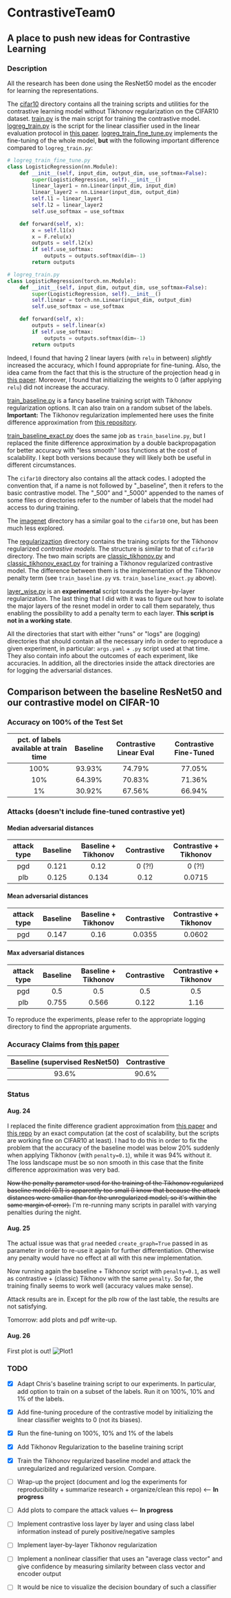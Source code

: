 # ContrastiveTeam0

## A place to push new ideas for Contrastive Learning
### Description
All the research has been done using the ResNet50 model as the encoder for learning the representations.

The [cifar10](https://github.com/AOTeam2020/ContrastiveTeamO/tree/cristian/cifar10) directory contains all the
training scripts and utilities for the contrastive learning model without Tikhonov regularization on the CIFAR10 dataset.
[train.py](https://github.com/AOTeam2020/ContrastiveTeamO/blob/cristian/cifar10/train.py)
is the main script for training the contrastive model.
[logreg_train.py](https://github.com/AOTeam2020/ContrastiveTeamO/blob/cristian/cifar10/logreg_train.py)
is the script for the linear classifier used in the linear evaluation protocol in [this paper](https://arxiv.org/pdf/2002.05709.pdf).
[logreg_train_fine_tune.py](https://github.com/AOTeam2020/ContrastiveTeamO/blob/cristian/cifar10/logreg_train_fine_tune.py)
implements the fine-tuning of the whole model, **but** with the following important difference
compared to `logreg_train.py`:
 
```python
# logreg_train_fine_tune.py
class LogisticRegression(nn.Module):
    def __init__(self, input_dim, output_dim, use_softmax=False):
        super(LogisticRegression, self).__init__()
        linear_layer1 = nn.Linear(input_dim, input_dim)
        linear_layer2 = nn.Linear(input_dim, output_dim)
        self.l1 = linear_layer1
        self.l2 = linear_layer2
        self.use_softmax = use_softmax

    def forward(self, x):
        x = self.l1(x)
        x = F.relu(x)
        outputs = self.l2(x)
        if self.use_softmax:
            outputs = outputs.softmax(dim=-1)
        return outputs
```

```python
# logreg_train.py
class LogisticRegression(torch.nn.Module):
    def __init__(self, input_dim, output_dim, use_softmax=False):
        super(LogisticRegression, self).__init__()
        self.linear = torch.nn.Linear(input_dim, output_dim)
        self.use_softmax = use_softmax

    def forward(self, x):
        outputs = self.linear(x)
        if self.use_softmax:
            outputs = outputs.softmax(dim=-1)
        return outputs
```
Indeed, I found that having 2 linear layers (with `relu` in between) *slightly* increased the accuracy, which I found appropriate for fine-tuning. Also, the idea came from the fact that this is the structure of the projection head g in [this paper](https://arxiv.org/pdf/2002.05709.pdf).
Moreover, I found that initializing the weights to 0 (after applying `relu`) did not increase the accuracy.

[train_baseline.py](https://github.com/AOTeam2020/ContrastiveTeamO/blob/cristian/cifar10/train_baseline.py)
is a fancy baseline training script with Tikhonov regularization options. It can also train on a random subset of the labels.
 **Important:** The Tikhonov regularization implemented here uses the finite difference approximation from [this repository](https://github.com/cfinlay/tulip/tree/master/cifar10).
 
[train_baseline_exact.py](https://github.com/AOTeam2020/ContrastiveTeamO/blob/cristian/cifar10/train_baseline_exact.py)
does the same job as `train_baseline.py`, but I replaced the finite difference approximation by a double backpropagation for better accuracy with "less smooth" loss functions at the cost of scalability. I kept both versions because they will likely both be useful in different circumstances.

The `cifar10` directory also contains all the attack codes. I adopted the convention that, if a name is not followed by "_baseline", then it refers to the basic contrastive model. The "_500" and "_5000" appended to the names of some files or directories refer to the number of labels that the model had access to during training.

The [imagenet](https://github.com/AOTeam2020/ContrastiveTeamO/tree/cristian/imagenet)
directory has a similar goal to the `cifar10` one, but has been much less explored.

The [regularizaztion](https://github.com/AOTeam2020/ContrastiveTeamO/tree/cristian/regularization)
 directory contains the training scripts for the Tikhonov regularized *contrastive models*. The structure is similar to
 that of `cifar10` directory. The two main scripts are [classic_tikhonov.py](https://github.com/AOTeam2020/ContrastiveTeamO/blob/cristian/regularization/classic_tikhonov.py)
 and [classic_tikhonov_exact.py](https://github.com/AOTeam2020/ContrastiveTeamO/blob/cristian/regularization/classic_tikhonov_exact.py)
 for training a Tikhonov regularized contrastive model. The difference between them is the implementation of the Tikhonov penalty term (see `train_baseline.py` vs. `train_baseline_exact.py` above).
 
[layer_wise.py](https://github.com/AOTeam2020/ContrastiveTeamO/blob/cristian/regularization/layer_wise.py)
is an **experimental** script towards the layer-by-layer regularization.
The last thing that I did with it was to figure out how to isolate the major layers of the resnet model in order to call them separately, thus enabling the possibility to add a penalty term to each layer. **This script is not in a working state**.

All the directories that start with either "runs" or "logs" are (logging) directories that should contain all the necessary info in order to reproduce a given experiment, in particular: `args.yaml` + `.py` script used at that time. They also contain info about the outcomes of each experiment, like accuracies.
In addition, all the directories inside the attack directories are for logging the adversarial distances.


## Comparison between the baseline ResNet50 and our contrastive model on CIFAR-10

### Accuracy on 100% of the Test Set

|   pct. of labels available at train time   | Baseline   | Contrastive Linear Eval  | Contrastive Fine-Tuned |
|:-------:|:-----:|:-------:|:---:|
| 100%      | 93.93%   | 74.79%   | 77.05% |
| 10%       | 64.39% |   70.83% | 71.36% |
| 1%        | 30.92% |    67.56%| 66.94% |

### Attacks (doesn't include fine-tuned contrastive yet)

#### Median adversarial distances

| attack type | Baseline | Baseline + Tikhonov    | Contrastive   | Contrastive + Tikhonov  |
|:----:|:-------------:|:-------------:|:-----:|:---:|
pgd  | 0.121 | 0.12     | 0 (?!) | 0 (?!) |
plb | 0.125 | 0.134     | 0.12      |   0.0715 |

#### Mean adversarial distances

| attack type | Baseline | Baseline + Tikhonov    | Contrastive   | Contrastive + Tikhonov  |
|:----:|:-------------:|:-------------:|:-----:|:---:|
pgd | 0.147 | 0.16     | 0.0355 | 0.0602 |

#### Max adversarial distances

| attack type |   Baseline| Baseline + Tikhonov    | Contrastive   | Contrastive + Tikhonov  |
|:----:|:-------------:|:-------------:|:-----:|:---:|
pgd | 0.5 | 0.5     | 0.5 | 0.5 |
plb | 0.755 |  0.566    | 0.122      |   1.16 |

To reproduce the experiments, please refer to the appropriate logging directory to find the appropriate arguments.

### Accuracy Claims from [this paper](https://arxiv.org/pdf/2002.05709.pdf)
| Baseline (supervised ResNet50) | Contrastive |
|:--------:|:--------:|
| 93.6%    | 90.6%    |

### Status

#### Aug. 24
I replaced the finite difference gradient approximation from [this paper](https://arxiv.org/pdf/1905.11468.pdf) and [this repo](https://github.com/cfinlay/tulip) by an exact computation (at the cost of scalability, but the scripts are working fine on CIFAR10 at least).
I had to do this in order to fix the problem that the accuracy of the baseline model was below 20% suddenly when applying Tikhonov (with `penalty=0.1`), while it was 94% without it.
The loss landscape must be so non smooth in this case that the finite difference approximation was very bad.

~~Now the penalty parameter used for the training of the Tikhonov regularized baseline model (0.1) is apparently too small (I know that because the attack distances were smaller than for the unregularized model, so it's within the same margin of error).~~ I'm re-running many scripts in parallel with varying penalties during the night.

#### Aug. 25
The actual issue was that `grad` needed `create_graph=True` passed in as parameter in order to re-use it again for further differentiation. Otherwise any penalty would have no effect at all with this new implementation.

Now running again the baseline + Tikhonov script with `penalty=0.1`, as well as contrastive + (classic) Tikhonov with the same `penalty`.
So far, the training finally seems to work well (accuracy values make sense).

Attack results are in. Except for the plb row of the last table, the results are not satisfying.

Tomorrow: add plots and pdf write-up.

#### Aug. 26

First plot is out!
![Plot1](https://github.com/AOTeam2020/ContrastiveTeamO/tree/cristian/notebooks/figures/baseline_contrastive_contrastive_tik.png "Plot1")




### TODO
- [x] Adapt Chris's baseline training script to our experiments. In particular, add option to train on a subset of the labels. Run it on 100%, 10% and 1% of the labels.
- [x] Add fine-tuning procedure of the contrastive model by initializing the linear classifier weights to 0 (not its biases).
- [x] Run the fine-tuning on 100%, 10% and 1% of the labels
- [x] Add Tikhonov Regularization to the baseline training script
- [x] Train the Tikhonov regularized baseline model and attack the unregularized and regularized version. Compare.
- [ ] Wrap-up the project (document and log the experiments for reproducibility + summarize research + organize/clean this repo) <-- **In progress**
- [ ] Add plots to compare the attack values <-- **In progress**
- [ ] Implement contrastive loss layer by layer and using class label information instead of purely positive/negative samples
- [ ] Implement layer-by-layer Tikhonov regularization
- [ ] Implement a nonlinear classifier that uses an "average class vector" and give confidence by measuring similarity between class vector and encoder output
- [ ] It would be nice to visualize the decision boundary of such a classifier







